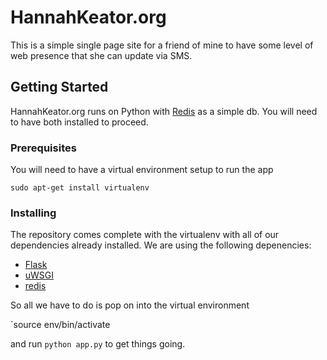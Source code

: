 # HannahKeator.org
This is a simple single page site for a friend of mine to have some level of web presence that she can update via SMS.

## Getting Started
HannahKeator.org runs on Python with [Redis](https://redis.io/topics/quickstart) as a simple db. You will need to have both installed to proceed.

### Prerequisites
You will need to have a virtual environment setup to run the app

`sudo apt-get install virtualenv`


### Installing

The repository comes complete with the virtualenv with all of our dependencies already installed. We are using the following depenencies:
- [Flask](http://flask.pocoo.org/)
- [uWSGI](https://uwsgi-docs.readthedocs.io/en/latest/)
- [redis](https://pypi.python.org/pypi/redis)

So all we have to do is pop on into the virtual environment

`source env/bin/activate

and run `python app.py` to get things going.
